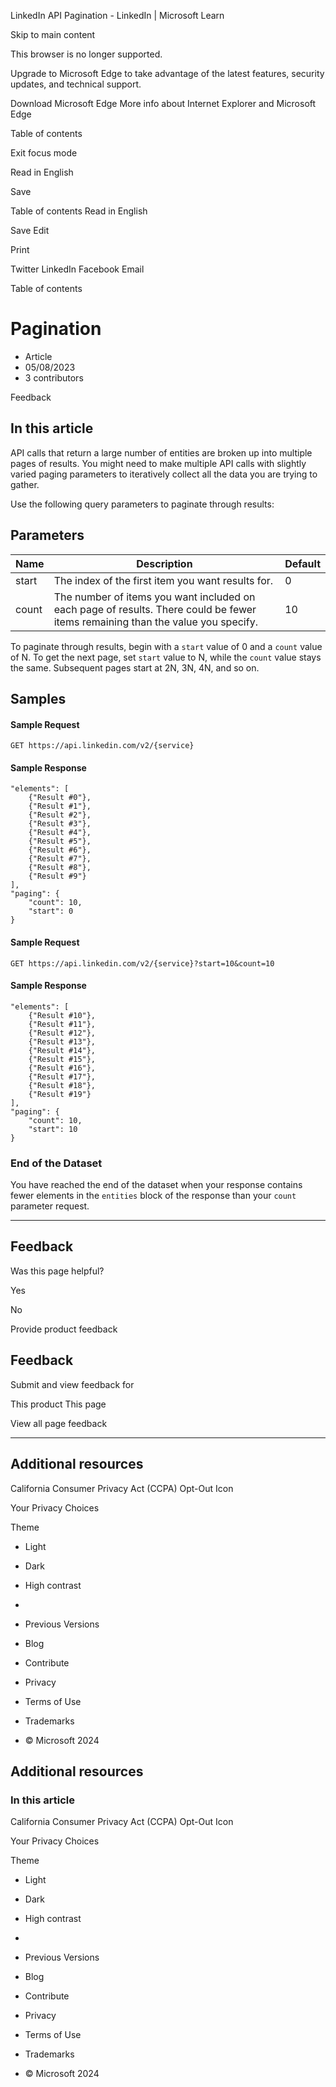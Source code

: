 
LinkedIn API Pagination - LinkedIn | Microsoft Learn

Skip to main content

This browser is no longer supported.

Upgrade to Microsoft Edge to take advantage of the latest features, security updates, and technical support.

Download Microsoft Edge
More info about Internet Explorer and Microsoft Edge

Table of contents 

Exit focus mode

Read in English

Save

Table of contents
Read in English

Save
Edit

Print

Twitter
LinkedIn
Facebook
Email

Table of contents

Pagination
==========

* Article
* 05/08/2023
* 3 contributors

Feedback

In this article
---------------

API calls that return a large number of entities are broken up into multiple pages of results. You might need to make multiple API calls with slightly varied paging parameters to iteratively collect all the data you are trying to gather.

Use the following query parameters to paginate through results:

Parameters
----------

| Name | Description | Default |
| --- | --- | --- |
| start | The index of the first item you want results for. | 0 |
| count | The number of items you want included on each page of results. There could be fewer items remaining than the value you specify. | 10 |

To paginate through results, begin with a `start` value of 0 and a `count` value of N. To get the next page, set `start` value to N, while the `count` value stays the same. Subsequent pages start at 2N, 3N, 4N, and so on.

Samples
-------

#### Sample Request

```
GET https://api.linkedin.com/v2/{service}
```
#### Sample Response

```
"elements": [
    {"Result #0"},
    {"Result #1"},
    {"Result #2"},
    {"Result #3"},
    {"Result #4"},
    {"Result #5"},
    {"Result #6"},
    {"Result #7"},
    {"Result #8"},
    {"Result #9"}
],
"paging": {
    "count": 10,
    "start": 0
}
```
#### Sample Request

```
GET https://api.linkedin.com/v2/{service}?start=10&count=10
```
#### Sample Response

```
"elements": [
    {"Result #10"},
    {"Result #11"},
    {"Result #12"},
    {"Result #13"},
    {"Result #14"},
    {"Result #15"},
    {"Result #16"},
    {"Result #17"},
    {"Result #18"},
    {"Result #19"}
],
"paging": {
    "count": 10,
    "start": 10
}
```
### End of the Dataset

You have reached the end of the dataset when your response contains fewer elements in the `entities` block of the response than your `count` parameter request.

---

Feedback
--------

Was this page helpful?

Yes

No

Provide product feedback

Feedback
--------

Submit and view feedback for

This product
This page

View all page feedback

---

Additional resources
--------------------

California Consumer Privacy Act (CCPA) Opt-Out Icon

Your Privacy Choices

Theme

* Light
* Dark
* High contrast

* 
* Previous Versions
* Blog
* Contribute
* Privacy
* Terms of Use
* Trademarks
* © Microsoft 2024

Additional resources
--------------------

### In this article

California Consumer Privacy Act (CCPA) Opt-Out Icon

Your Privacy Choices

Theme

* Light
* Dark
* High contrast

* 
* Previous Versions
* Blog
* Contribute
* Privacy
* Terms of Use
* Trademarks
* © Microsoft 2024